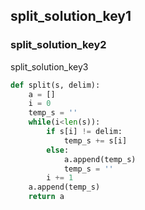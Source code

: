 ## split_solution_key1
### split_solution_key2
split_solution_key3

```python
def split(s, delim):
    a = []
    i = 0
    temp_s = ''
    while(i<len(s)):
        if s[i] != delim:
            temp_s += s[i]
        else:
            a.append(temp_s)
            temp_s = ''
        i += 1
    a.append(temp_s)
    return a
```
